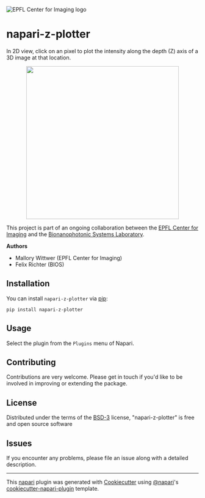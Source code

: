 ![EPFL Center for Imaging logo](https://imaging.epfl.ch/resources/logo-for-gitlab.svg)
# napari-z-plotter

In 2D view, click on an pixel to plot the intensity along the depth (Z) axis of a 3D image at that location.

<p align="center">
    <img src="https://github.com/MalloryWittwer/napari-z-plotter/blob/main/assets/napari_z_plotter-1.gif" height="400">
</p>

This project is part of an ongoing collaboration between the [EPFL Center for Imaging](https://imaging.epfl.ch/) and the [Bionanophotonic Systems Laboratory](https://www.epfl.ch/labs/bios/).

**Authors**
- Mallory Wittwer (EPFL Center for Imaging)
- Felix Richter (BIOS)

## Installation

You can install `napari-z-plotter` via [pip]:

    pip install napari-z-plotter

## Usage

Select the plugin from the `Plugins` menu of Napari.

## Contributing

Contributions are very welcome. Please get in touch if you'd like to be involved in improving or extending the package.

## License

Distributed under the terms of the [BSD-3] license,
"napari-z-plotter" is free and open source software

## Issues

If you encounter any problems, please file an issue along with a detailed description.

----------------------------------

This [napari] plugin was generated with [Cookiecutter] using [@napari]'s [cookiecutter-napari-plugin] template.

[napari]: https://github.com/napari/napari
[Cookiecutter]: https://github.com/audreyr/cookiecutter
[@napari]: https://github.com/napari
[MIT]: http://opensource.org/licenses/MIT
[BSD-3]: http://opensource.org/licenses/BSD-3-Clause
[GNU GPL v3.0]: http://www.gnu.org/licenses/gpl-3.0.txt
[GNU LGPL v3.0]: http://www.gnu.org/licenses/lgpl-3.0.txt
[Apache Software License 2.0]: http://www.apache.org/licenses/LICENSE-2.0
[Mozilla Public License 2.0]: https://www.mozilla.org/media/MPL/2.0/index.txt
[cookiecutter-napari-plugin]: https://github.com/napari/cookiecutter-napari-plugin

[napari]: https://github.com/napari/napari
[tox]: https://tox.readthedocs.io/en/latest/
[pip]: https://pypi.org/project/pip/
[PyPI]: https://pypi.org/
